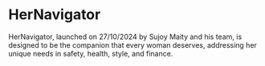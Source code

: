 # HerNavigator
HerNavigator, launched on 27/10/2024 by Sujoy Maity and his team, is designed to be the companion that every woman deserves, addressing her unique needs in safety, health, style, and finance. 
